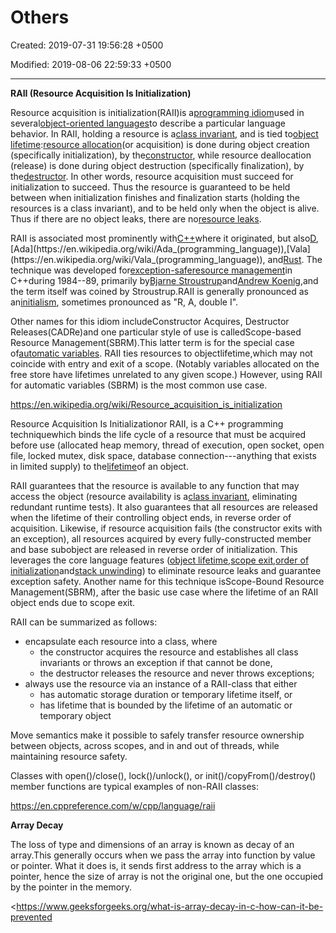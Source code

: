 # Others

Created: 2019-07-31 19:56:28 +0500

Modified: 2019-08-06 22:59:33 +0500

---

**RAII (Resource Acquisition Is Initialization)**

Resource acquisition is initialization(RAII)is a[programming idiom](https://en.wikipedia.org/wiki/Programming_idiom)used in several[object-oriented languages](https://en.wikipedia.org/wiki/Object-oriented_programming_language)to describe a particular language behavior. In RAII, holding a resource is a[class invariant](https://en.wikipedia.org/wiki/Class_invariant), and is tied to[object lifetime](https://en.wikipedia.org/wiki/Object_lifetime):[resource allocation](https://en.wikipedia.org/wiki/Resource_allocation_(computer))(or acquisition) is done during object creation (specifically initialization), by the[constructor](https://en.wikipedia.org/wiki/Constructor_(object-oriented_programming)), while resource deallocation (release) is done during object destruction (specifically finalization), by the[destructor](https://en.wikipedia.org/wiki/Destructor_(computer_programming)). In other words, resource acquisition must succeed for initialization to succeed. Thus the resource is guaranteed to be held between when initialization finishes and finalization starts (holding the resources is a class invariant), and to be held only when the object is alive. Thus if there are no object leaks, there are no[resource leaks](https://en.wikipedia.org/wiki/Resource_leak).



RAII is associated most prominently with[C++](https://en.wikipedia.org/wiki/C%2B%2B)where it originated, but also[D](https://en.wikipedia.org/wiki/D_(programming_language)),[Ada](https://en.wikipedia.org/wiki/Ada_(programming_language)),[Vala](https://en.wikipedia.org/wiki/Vala_(programming_language)), and[Rust](https://en.wikipedia.org/wiki/Rust_(programming_language)). The technique was developed for[exception-safe](https://en.wikipedia.org/wiki/Exception_safety)[resource management](https://en.wikipedia.org/wiki/Resource_management_(computing))in C++during 1984--89, primarily by[Bjarne Stroustrup](https://en.wikipedia.org/wiki/Bjarne_Stroustrup)and[Andrew Koenig](https://en.wikipedia.org/wiki/Andrew_Koenig_(programmer)),and the term itself was coined by Stroustrup.RAII is generally pronounced as an[initialism](https://en.wikipedia.org/wiki/Initialism), sometimes pronounced as "R, A, double I".



Other names for this idiom includeConstructor Acquires, Destructor Releases(CADRe)and one particular style of use is calledScope-based Resource Management(SBRM).This latter term is for the special case of[automatic variables](https://en.wikipedia.org/wiki/Automatic_variable). RAII ties resources to objectlifetime,which may not coincide with entry and exit of a scope. (Notably variables allocated on the free store have lifetimes unrelated to any given scope.) However, using RAII for automatic variables (SBRM) is the most common use case.



<https://en.wikipedia.org/wiki/Resource_acquisition_is_initialization>



Resource Acquisition Is Initializationor RAII, is a C++ programming techniquewhich binds the life cycle of a resource that must be acquired before use (allocated heap memory, thread of execution, open socket, open file, locked mutex, disk space, database connection---anything that exists in limited supply) to the[lifetime](https://en.cppreference.com/w/cpp/language/lifetime)of an object.



RAII guarantees that the resource is available to any function that may access the object (resource availability is a[class invariant](https://en.wikipedia.org/wiki/Class_invariant), eliminating redundant runtime tests). It also guarantees that all resources are released when the lifetime of their controlling object ends, in reverse order of acquisition. Likewise, if resource acquisition fails (the constructor exits with an exception), all resources acquired by every fully-constructed member and base subobject are released in reverse order of initialization. This leverages the core language features ([object lifetime](https://en.cppreference.com/w/cpp/language/lifetime),[scope exit](https://en.cppreference.com/w/cpp/language/statements),[order of initialization](https://en.cppreference.com/w/cpp/language/initializer_list#Initialization_order)and[stack unwinding](https://en.cppreference.com/w/cpp/language/throw#Stack_unwinding)) to eliminate resource leaks and guarantee exception safety. Another name for this technique isScope-Bound Resource Management(SBRM), after the basic use case where the lifetime of an RAII object ends due to scope exit.



RAII can be summarized as follows:
-   encapsulate each resource into a class, where
    -   the constructor acquires the resource and establishes all class invariants or throws an exception if that cannot be done,
    -   the destructor releases the resource and never throws exceptions;
-   always use the resource via an instance of a RAII-class that either
    -   has automatic storage duration or temporary lifetime itself, or
    -   has lifetime that is bounded by the lifetime of an automatic or temporary object



Move semantics make it possible to safely transfer resource ownership between objects, across scopes, and in and out of threads, while maintaining resource safety.



Classes with open()/close(), lock()/unlock(), or init()/copyFrom()/destroy() member functions are typical examples of non-RAII classes:



<https://en.cppreference.com/w/cpp/language/raii>



**Array Decay**

The loss of type and dimensions of an array is known as decay of an array.This generally occurs when we pass the array into function by value or pointer. What it does is, it sends first address to the array which is a pointer, hence the size of array is not the original one, but the one occupied by the pointer in the memory.



<https://www.geeksforgeeks.org/what-is-array-decay-in-c-how-can-it-be-prevented
